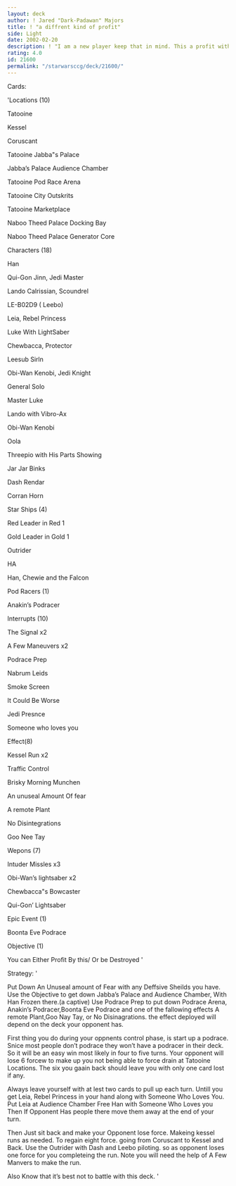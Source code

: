 ```yaml
---
layout: deck
author: ! Jared "Dark-Padawan" Majors
title: ! "a diffrent kind of profit"
side: Light
date: 2002-02-20
description: ! "I am a new player keep that in mind. This a profit with podraceing deck."
rating: 4.0
id: 21600
permalink: "/starwarsccg/deck/21600/"
---
```

Cards: 

'Locations (10)

Tatooine

Kessel 

Coruscant

Tatooine Jabba"s Palace

Jabba’s Palace Audience Chamber

Tatooine Pod Race Arena 

Tatooine City Outskrits

Tatooine Marketplace

Naboo Theed Palace Docking Bay

Naboo Theed Palace Generator Core


Characters (18)

Han 

Qui-Gon Jinn, Jedi Master

Lando Calrissian, Scoundrel

LE-B02D9 ( Leebo)

Leia, Rebel Princess

Luke With LightSaber

Chewbacca, Protector

Leesub Sirln

Obi-Wan Kenobi, Jedi Knight

General Solo

Master Luke

Lando with Vibro-Ax

Obi-Wan Kenobi

Oola

Threepio with His Parts Showing

Jar Jar Binks

Dash Rendar

Corran Horn


Star Ships (4)

Red Leader in Red 1 

Gold Leader in Gold 1

Outrider

HA

Han, Chewie and the Falcon


Pod Racers (1)

Anakin’s Podracer


Interrupts (10) 

The Signal x2

A Few Maneuvers x2

Podrace Prep

Nabrum Leids 

Smoke Screen 

It Could Be Worse

Jedi Presnce

Someone who loves you


Effect(8) 

Kessel Run x2

Traffic Control 

Brisky Morning Munchen

An unuseal Amount Of fear

A remote Plant

No Disintegrations

Goo Nee Tay


Wepons (7) 

Intuder Missles x3

Obi-Wan’s lightsaber x2

Chewbacca"s Bowcaster

Qui-Gon’ Lightsaber


Epic Event (1) 

Boonta Eve Podrace


Objective (1) 

You can Either Profit By this/ Or be Destroyed '

Strategy: '

Put Down An Unuseal amount of Fear with any Deffsive Sheilds you have. Use the Objective to get down Jabba’s Palace and Audience Chamber, With Han Frozen there.(a captive) Use Podrace Prep to put down Podrace Arena, Anakin’s Podracer,Boonta Eve Podrace and one of the fallowing effects A remote Plant,Goo Nay Tay, or No Disinagrations. the effect deployed will depend on the deck your opponent has.  


First thing you do during your oppnents control phase, is start up a podrace. Snice most people don’t podrace they won’t have a podracer in their deck. So it will be an easy win most likely in four to five turns. Your opponent will lose 6 forcew to make up you not being able to force drain at Tatooine Locations. The six you gaain back should leave you with only one card lost if any.


Always leave yourself with at lest two cards to pull up each turn. Untill you get Leia, Rebel Princess in your hand along with Someone Who Loves You. Put Leia at Audience Chamber Free Han with Someone Who Loves you Then If Opponent Has people there move them away at the end of your turn.


Then Just sit back and make your Opponent lose force. Makeing kessel runs as needed. To regain eight force. going from Coruscant to Kessel and Back. Use the Outrider with Dash and Leebo piloting. so as opponent loses one force for you completeing the run. Note you will need the help of A Few Manvers to make the run. 


Also Know that it’s best not to battle with this deck.  '
